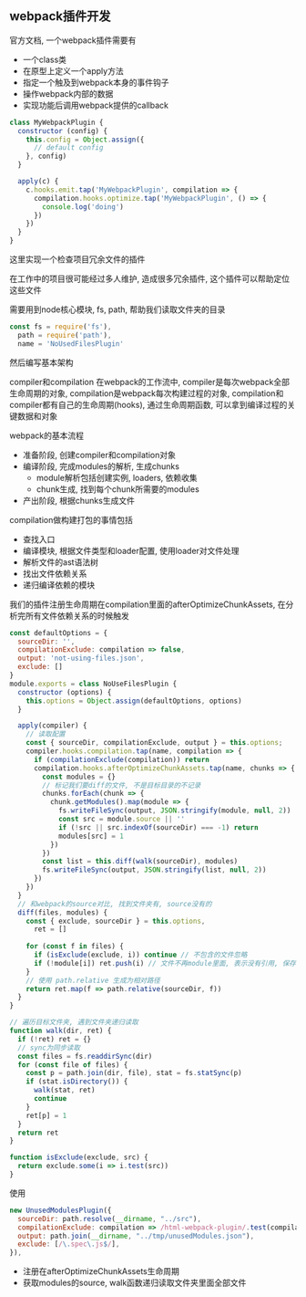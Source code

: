 ## webpack插件开发

官方文档, 一个webpack插件需要有

- 一个class类
- 在原型上定义一个apply方法
- 指定一个触及到webpack本身的事件钩子
- 操作webpack内部的数据
- 实现功能后调用webpack提供的callback

```js
class MyWebpackPlugin {
  constructor (config) {
    this.config = Object.assign({
      // default config
    }, config)
  }

  apply(c) {
    c.hooks.emit.tap('MyWebpackPlugin', compilation => {
      compilation.hooks.optimize.tap('MyWebpackPlugin', () => {
        console.log('doing')
      })
    })
  }
}
```
这里实现一个检查项目冗余文件的插件

在工作中的项目很可能经过多人维护, 造成很多冗余插件, 这个插件可以帮助定位这些文件

需要用到node核心模块, fs, path, 帮助我们读取文件夹的目录
```js
const fs = require('fs'),
  path = require('path'),
  name = 'NoUsedFilesPlugin'
```

然后编写基本架构

compiler和compilation
在webpack的工作流中, compiler是每次webpack全部生命周期的对象, compilation是webpack每次构建过程的对象, compilation和compiler都有自己的生命周期(hooks), 通过生命周期函数, 可以拿到编译过程的关键数据和对象

webpack的基本流程

- 准备阶段, 创建compiler和compilation对象
- 编译阶段, 完成modules的解析, 生成chunks
  - module解析包括创建实例, loaders, 依赖收集
  - chunk生成, 找到每个chunk所需要的modules
- 产出阶段, 根据chunks生成文件

compilation做构建打包的事情包括
- 查找入口
- 编译模块, 根据文件类型和loader配置, 使用loader对文件处理
- 解析文件的ast语法树
- 找出文件依赖关系
- 递归编译依赖的模块

我们的插件注册生命周期在compilation里面的afterOptimizeChunkAssets, 在分析完所有文件依赖关系的时候触发


```js
const defaultOptions = {
  sourceDir: '',
  compilationExclude: compilation => false,
  output: 'not-using-files.json',
  exclude: []
}
module.exports = class NoUseFilesPlugin {
  constructor (options) {
    this.options = Object.assign(defaultOptions, options)
  }

  apply(compiler) {
    // 读取配置
    const { sourceDir, compilationExclude, output } = this.options;
    compiler.hooks.compilation.tap(name, compilation => {
      if (compilationExclude(compilation)) return
      compilation.hooks.afterOptimizeChunkAssets.tap(name, chunks => {
        const modules = {}
        // 标记我们要diff的文件, 不是目标目录的不记录
        chunks.forEach(chunk => {
          chunk.getModules().map(module => {
            fs.writeFileSync(output, JSON.stringify(module, null, 2))
            const src = module.source || ''
            if (!src || src.indexOf(sourceDir) === -1) return
            modules[src] = 1
          })
        })
        const list = this.diff(walk(sourceDir), modules)
        fs.writeFileSync(output, JSON.stringify(list, null, 2))
      })
    })
  }
  // 和webpack的source对比, 找到文件夹有, source没有的
  diff(files, modules) {
    const { exclude, sourceDir } = this.options,
      ret = []
    
    for (const f in files) {
      if (isExclude(exclude, i)) continue // 不包含的文件忽略
      if (!module[i]) ret.push(i) // 文件不再module里面, 表示没有引用, 保存
    }
    // 使用 path.relative 生成为相对路径
    return ret.map(f => path.relative(sourceDir, f))
  }
}

// 遍历目标文件夹, 遇到文件夹递归读取
function walk(dir, ret) {
  if (!ret) ret = {}
  // sync为同步读取
  const files = fs.readdirSync(dir)
  for (const file of files) {
    const p = path.join(dir, file), stat = fs.statSync(p)
    if (stat.isDirectory()) {
      walk(stat, ret)
      continue
    }
    ret[p] = 1
  }
  return ret
}

function isExclude(exclude, src) {
  return exclude.some(i => i.test(src))
}
```

使用
```js
new UnusedModulesPlugin({
  sourceDir: path.resolve(__dirname, "../src"),
  compilationExclude: compilation => /html-webpack-plugin/.test(compilation.name),
  output: path.join(__dirname, "../tmp/unusedModules.json"),
  exclude: [/\.spec\.js$/],
}),
```

- 注册在afterOptimizeChunkAssets生命周期
- 获取modules的source, walk函数递归读取文件夹里面全部文件

